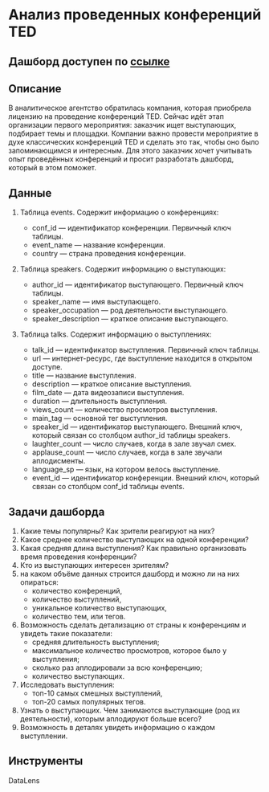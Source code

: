 # Анализ проведенных конференций TED

## Дашборд доступен по [ссылке](https://datalens.yandex/c7oz0uld2nhwy)

## Описание
В аналитическое агентство обратилась компания, которая приобрела лицензию на проведение конференций TED. Сейчас идёт этап организации первого мероприятия: заказчик ищет выступающих, подбирает темы и площадки. Компании важно провести мероприятие в духе классических конференций TED и сделать это так, чтобы оно было запоминающимся и интересным. Для этого заказчик хочет учитывать опыт проведённых конференций и просит разработать дашборд, который в этом поможет.

## Данные
1) Таблица events. Содержит информацию о конференциях:
    - conf_id — идентификатор конференции. Первичный ключ таблицы.
    - event_name — название конференции.
    - country — страна проведения конференции.
 
2) Таблица speakers. Содержит информацию о выступающих:  
    - author_id — идентификатор выступающего. Первичный ключ таблицы.  
    - speaker_name — имя выступающего.  
    - speaker_occupation — род деятельности выступающего.  
    - speaker_description — краткое описание выступающего.     

3) Таблица talks. Содержит информацию о выступлениях:  
    - talk_id — идентификатор выступления. Первичный ключ таблицы.  
    - url — интернет-ресурс, где выступление находится в открытом доступе.  
    - title — название выступления.  
    - description — краткое описание выступления.  
    - film_date — дата видеозаписи выступления.  
    - duration — длительность выступления.  
    - views_count — количество просмотров выступления.  
    - main_tag — основной тег выступления.  
    - speaker_id — идентификатор выступающего. Внешний ключ, который связан со столбцом author_id таблицы speakers.  
    - laughter_count — число случаев, когда в зале звучал смех.  
    - applause_count — число случаев, когда в зале звучали аплодисменты.  
    - language_sp — язык, на котором велось выступление.  
    - event_id — идентификатор конференции. Внешний ключ, который связан со столбцом conf_id таблицы events.

## Задачи дашборда

1) Какие темы популярны? Как зрители реагируют на них?
2) Какое среднее количество выступающих на одной конференции?
3) Какая средняя длина выступления? Как правильно организовать время проведения конференции?
4) Кто из выступающих интересен зрителям?
5) на каком объёме данных строится дашборд и можно ли на них опираться:
    - количество конференций,
    - количество выступлений,
    - уникальное количество выступающих,
    - количество тем, или тегов.
6) Возможность сделать детализацию от страны к конференциям и увидеть такие показатели:
    - средняя длительность выступления;
    - максимальное количество просмотров, которое было у выступления;
    - сколько раз аплодировали за всю конференцию;
    - количество выступающих.
7) Исследовать выступления:
    - топ-10 самых смешных выступлений,
    - топ-20 самых популярных тегов.
8) Узнать о выступающих. Чем занимаются выступающие (род их деятельности), которым аплодируют больше всего?
9) Возможность в деталях увидеть информацию о каждом выступлении.

## Инструменты
DataLens



